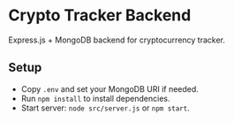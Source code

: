 # Crypto Tracker Backend

Express.js + MongoDB backend for cryptocurrency tracker.

## Setup
- Copy `.env` and set your MongoDB URI if needed.
- Run `npm install` to install dependencies.
- Start server: `node src/server.js` or `npm start`.
